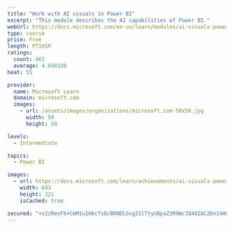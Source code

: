 ```yaml
---
title: "Work with AI visuals in Power BI"
excerpt: "This module describes the AI capabilities of Power BI."
webUrl: https://docs.microsoft.com/en-us/learn/modules/ai-visuals-power-bi/
type: course
price: Free
length: PT1H1M
ratings:
  count: 463
  average: 4.650108
heat: 55

provider:
  name: Microsoft Learn
  domain: microsoft.com
  images:
    - url: /assets/images/organizations/microsoft.com-50x50.jpg
      width: 50
      height: 50

levels:
  - Intermediate

topics:
  - Power BI

images:
  - url: https://docs.microsoft.com/learn/achievements/ai-visuals-power-bi-social.png
    width: 643
    height: 321
    isCached: true

secured: "+s2zResFh+CmM1uIH6cTsD/BKNDLGsgJ1lTtyU8paZ3R9W/JQ49ZACZ6n14HGfJ/efPp1GfUa0CGAImcIzztZEdSO+nDeQto7qg1XU1ZPEIoHCfPq3Ax6mSjZ6Czs4Aea9wNxKQdd3Q+3Sp8zk2y8wjcK+ZeFRQwuLvghTZeqTL5U70LPEalLE88Cf95lpuaAL61nPlReW9rPExILP89golnRoYfoMhrW0yvfik9B3C5h13jcSMtKSkWiV3nnA8aXzn3828gj5eG++/gHG+nJ//LrJh9slRa9qTuzp3X/CL/MYI3wMjPfsWYkt7CplHfv/kk9k7RR2xXsu3wH6kkJRwTcFlsfRswstrs3BDR7XIgh33Zo+dsDf8bFxoE5uHyCeFh8ftWxtZomu/d7CG+OQBLPAJGY6a1+WHTUspwLqU=;b5p/p4EA3N+f9eYzc/t8HA=="
---
```


